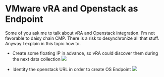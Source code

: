 # VMware vRA and Openstack as Endpoint 

Some of you ask me to talk about vRA and Openstack integration. I'm not favorable to daisy chain CMP.
There is a risk to desynchronize all that stuff. Anyway I explain in this topic how to.

 * Create some floating IP in advance, so vRA could discover them during the next data collection
 ![](docs/1-prepare-floating.png)

 * Identity the openstack URL in order to create OS Endpoint
 ![](docs/.png)
